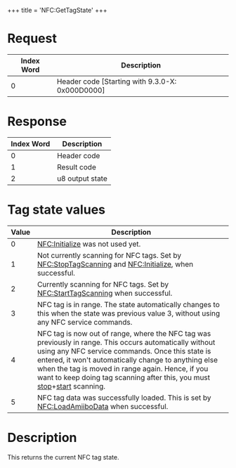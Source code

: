 +++
title = 'NFC:GetTagState'
+++

# Request

| Index Word | Description                                       |
|------------|---------------------------------------------------|
| 0          | Header code \[Starting with 9.3.0-X: 0x000D0000\] |

# Response

| Index Word | Description     |
|------------|-----------------|
| 0          | Header code     |
| 1          | Result code     |
| 2          | u8 output state |

# Tag state values

| Value | Description                                                                                                                                                                                                                                                                                                                                                                                                             |
|-------|-------------------------------------------------------------------------------------------------------------------------------------------------------------------------------------------------------------------------------------------------------------------------------------------------------------------------------------------------------------------------------------------------------------------------|
| 0     | [NFC:Initialize](NFC:Initialize "wikilink") was not used yet.                                                                                                                                                                                                                                                                                                                                                           |
| 1     | Not currently scanning for NFC tags. Set by [NFC:StopTagScanning](NFC:StopTagScanning "wikilink") and [NFC:Initialize](NFC:Initialize "wikilink"), when successful.                                                                                                                                                                                                                                                     |
| 2     | Currently scanning for NFC tags. Set by [NFC:StartTagScanning](NFC:StartTagScanning "wikilink") when successful.                                                                                                                                                                                                                                                                                                        |
| 3     | NFC tag is in range. The state automatically changes to this when the state was previous value 3, without using any NFC service commands.                                                                                                                                                                                                                                                                               |
| 4     | NFC tag is now out of range, where the NFC tag was previously in range. This occurs automatically without using any NFC service commands. Once this state is entered, it won't automatically change to anything else when the tag is moved in range again. Hence, if you want to keep doing tag scanning after this, you must [stop](NFC:StopTagScanning "wikilink")+[start](NFC:StartTagScanning "wikilink") scanning. |
| 5     | NFC tag data was successfully loaded. This is set by [NFC:LoadAmiiboData](NFC:LoadAmiiboData "wikilink") when successful.                                                                                                                                                                                                                                                                                               |

# Description

This returns the current NFC tag state.
